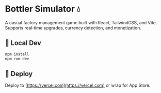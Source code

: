 # Bottler Simulator 💧

A casual factory management game built with React, TailwindCSS, and Vite.
Supports real-time upgrades, currency detection, and monetization.

## 🧪 Local Dev

```bash
npm install
npm run dev
```

## 🚀 Deploy

Deploy to [https://vercel.com](https://vercel.com) or wrap for App Store.

